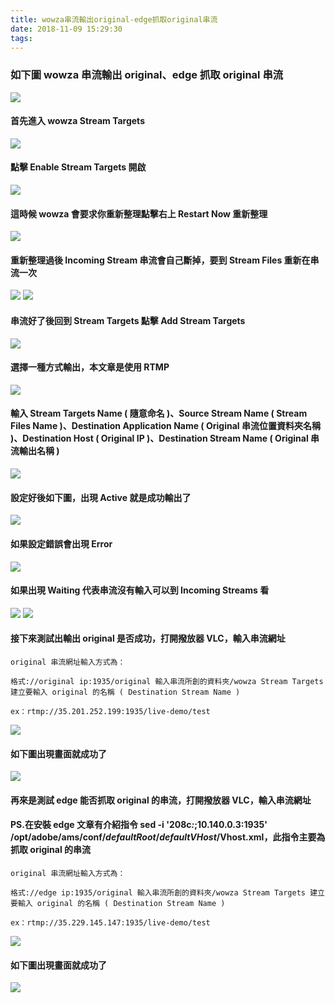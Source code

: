 ```yaml
---
title: wowza串流輸出original-edge抓取original串流
date: 2018-11-09 15:29:30
tags:
---
```


### 如下圖 wowza 串流輸出 original、edge 抓取 original 串流

![ ](images/15.png)

#### 首先進入 wowza Stream Targets

![ ](images/1.png)

#### 點擊 Enable Stream Targets 開啟

![ ](images/2.png)

#### 這時候 wowza 會要求你重新整理點擊右上 Restart Now 重新整理

![ ](images/3.png)

#### 重新整理過後 Incoming Stream 串流會自己斷掉，要到 Stream Files 重新在串流一次

![ ](images/4.png)
![ ](images/5.png)

#### 串流好了後回到 Stream Targets 點擊 Add Stream Targets

![ ](images/6.png)

#### 選擇一種方式輸出，本文章是使用 RTMP

![ ](images/7.png)

#### 輸入 Stream Targets Name ( 隨意命名 )、Source Stream Name ( Stream Files Name )、Destination Application Name ( Original 串流位置資料夾名稱 )、Destination Host ( Original IP )、Destination Stream Name ( Original 串流輸出名稱 )

![ ](images/8.png)

#### 設定好後如下圖，出現 Active 就是成功輸出了

![ ](images/9.png)

#### 如果設定錯誤會出現 Error

![ ](images/10.png)

#### 如果出現 Waiting 代表串流沒有輸入可以到 Incoming Streams 看

![ ](images/11.png)
![ ](images/12.png)

#### 接下來測試出輸出 original 是否成功，打開撥放器 VLC，輸入串流網址

```
original 串流網址輸入方式為：

格式://original ip:1935/original 輸入串流所創的資料夾/wowza Stream Targets 建立要輸入 original 的名稱 ( Destination Stream Name )

ex：rtmp://35.201.252.199:1935/live-demo/test
```

![ ](images/13.png)

#### 如下圖出現畫面就成功了

![ ](images/14.png)

#### 再來是測試 edge 能否抓取 original 的串流，打開撥放器 VLC，輸入串流網址

#### PS.在安裝 edge 文章有介紹指令 sed -i '208c<RouteEntry>*:*;10.140.0.3:1935</RouteEntry>' /opt/adobe/ams/conf/_defaultRoot_/_defaultVHost_/Vhost.xml，此指令主要為抓取 original 的串流

```
original 串流網址輸入方式為：

格式://edge ip:1935/original 輸入串流所創的資料夾/wowza Stream Targets 建立要輸入 original 的名稱 ( Destination Stream Name )

ex：rtmp://35.229.145.147:1935/live-demo/test
```

![ ](images/16.png)

#### 如下圖出現畫面就成功了

![ ](images/14.png)